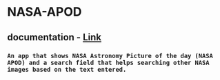 # NASA-APOD

## documentation - [Link](https://www.notion.so/Assignment-NASA-APOD-7202301c7a0f46fea288a67ad8246ab9)

### `An app that shows NASA Astronomy Picture of the day (NASA APOD) and a search field that helps searching other NASA images based on the text entered.`

